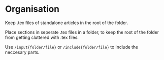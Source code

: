 # Organisation
Keep .tex files of standalone articles in the root of the folder.

Place sections in seperate .tex files in a folder, to keep the root of the folder from getting cluttered with .tex files.

Use ```/input{folder/file}``` or ```/include{folder/file}``` to include the neccesary parts. 
